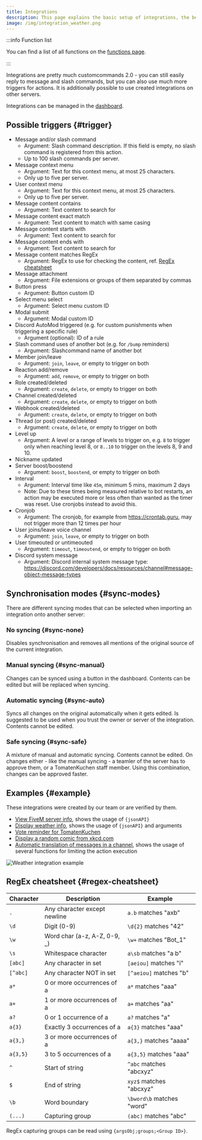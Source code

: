 ```yaml
---
title: Integrations
description: This page explains the basic setup of integrations, the better version of customcommands.
image: /img/integration_weather.png
---
```


:::info Function list

You can find a list of all functions on the [functions page](/category/action-functions).

:::

Integrations are pretty much customcommands 2.0 - you can still easily reply to message and slash commands, but you can also use much more triggers for actions.
It is additionally possible to use created integrations on other servers.

Integrations can be managed in the [dashboard](https://tomatenkuchen.com/dashboard/integrations).

## Possible triggers {#trigger}

- Message and/or slash command
	- Argument: Slash command description. If this field is empty, no slash command is registered from this action.
	- Up to 100 slash commands per server.
- Message context menu
	- Argument: Text for this context menu, at most 25 characters.
	- Only up to five per server.
- User context menu
	- Argument: Text for this context menu, at most 25 characters.
	- Only up to five per server.
- Message content contains
	- Argument: Text content to search for
- Message content exact match
	- Argument: Text content to match with same casing
- Message content starts with
	- Argument: Text content to search for
- Message content ends with
	- Argument: Text content to search for
- Message content matches RegEx
	- Argument: RegEx to use for checking the content, ref. [RegEx cheatsheet](#regex-cheatsheet)
- Message attachment
	- Argument: File extensions or groups of them separated by commas
- Button press
	- Argument: Button custom ID
- Select menu select
	- Argument: Select menu custom ID
- Modal submit
	- Argument: Modal custom ID
- Discord AutoMod triggered (e.g. for custom punishments when triggering a specific rule)
	- Argument (optional): ID of a rule
- Slash command uses of another bot (e.g. for `/bump` reminders)
	- Argument: Slashcommand name of another bot
- Member join/leave
	- Argument: `join`, `leave`, or empty to trigger on both
- Reaction add/remove
	- Argument: `add`, `remove`, or empty to trigger on both
- Role created/deleted
	- Argument: `create`, `delete`, or empty to trigger on both
- Channel created/deleted
	- Argument: `create`, `delete`, or empty to trigger on both
- Webhook created/deleted
	- Argument: `create`, `delete`, or empty to trigger on both
- Thread (or post) created/deleted
	- Argument: `create`, `delete`, or empty to trigger on both
- Level up
	- Argument: A level or a range of levels to trigger on, e.g. `8` to trigger only when reaching level 8, or `8..10` to trigger on the levels 8, 9 and 10.
- Nickname updated
- Server boost/boostend
	- Argument: `boost`, `boostend`, or empty to trigger on both
- Interval
	- Argument: Interval time like `45m`, minimum 5 mins, maximum 2 days
	- Note: Due to these times being measured relative to bot restarts, an action may be executed more or less often than wanted as the timer was reset. Use cronjobs instead to avoid this.
- Cronjob
	- Argument: The cronjob, for example from https://crontab.guru, may not trigger more than 12 times per hour
- User joins/leave voice channel
	- Argument: `join`, `leave`, or empty to trigger on both
- User timeouted or untimeouted
	- Argument: `timeout`, `timeoutend`, or empty to trigger on both
- Discord system message
	- Argument: Discord internal system message type: https://discord.com/developers/docs/resources/channel#message-object-message-types

## Synchronisation modes {#sync-modes}

There are different syncing modes that can be selected when importing an integration onto another server:

### No syncing {#sync-none}

Disables synchronisation and removes all mentions of the original source of the current integration.

### Manual syncing {#sync-manual}

Changes can be synced using a button in the dashboard. Contents can be edited but will be replaced when syncing.

### Automatic syncing {#sync-auto}

Syncs all changes on the original automatically when it gets edited. Is suggested to be used when you trust the owner or server of the integration. Contents cannot be edited.

### Safe syncing {#sync-safe}

A mixture of manual and automatic syncing. Contents cannot be edited. On changes either - like the manual syncing - a teamler of the server has to approve them, or a TomatenKuchen staff member. Using this combination, changes can be approved faster.

## Examples {#example}

These integrations were created by our team or are verified by them.

- [View FiveM server info](https://tomatenkuchen.com/dashboard/integrations?info=fivem), shows the usage of `{jsonAPI}`
- [Display weather info](https://tomatenkuchen.com/dashboard/integrations?info=weather), shows the usage of `{jsonAPI}` and arguments
- [Vote reminder for TomatenKuchen](https://tomatenkuchen.com/dashboard/integrations?info=vote-reminder)
- [Display a random comic from xkcd.com](https://tomatenkuchen.com/dashboard/integrations?info=xkcd)
- [Automatic translation of messages in a channel](https://tomatenkuchen.com/dashboard/integrations?info=autotranslate), shows the usage of several functions for limiting the action execution

![Weather integration example](/img/integration_weather.png)

## RegEx cheatsheet {#regex-cheatsheet}

| Character | Description                  | Example                   |
|-----------|------------------------------|---------------------------|
| `.`       | Any character except newline | `a.b` matches "axb"       |
| `\d`      | Digit (0-9)                  | `\d{2}` matches "42"      |
| `\w`      | Word char (a-z, A-Z, 0-9, _) | `\w+` matches "Bot_1"     |
| `\s`      | Whitespace character         | `a\sb` matches "a b"      |
| `[abc]`   | Any character in set         | `[aeiou]` matches "i"     |
| `[^abc]`  | Any character NOT in set     | `[^aeiou]` matches "b"    |
| `a*`      | 0 or more occurrences of a   | `a*` matches "aaa"        |
| `a+`      | 1 or more occurrences of a   | `a+` matches "aa"         |
| `a?`      | 0 or 1 occurrence of a       | `a?` matches "a"          |
| `a{3}`    | Exactly 3 occurrences of a   | `a{3}` matches "aaa"      |
| `a{3,}`   | 3 or more occurrences of a   | `a{3,}` matches "aaaa"    |
| `a{3,5}`  | 3 to 5 occurrences of a      | `a{3,5}` matches "aaa"    |
| `^`       | Start of string              | `^abc` matches "abcxyz"   |
| `$`       | End of string                | `xyz$` matches "abcxyz"   |
| `\b`      | Word boundary                | `\bword\b` matches "word" |
| `(...)`   | Capturing group              | `(abc)` matches "abc"     |

RegEx capturing groups can be read using `{argsObj;groups;<Group ID>}`.
